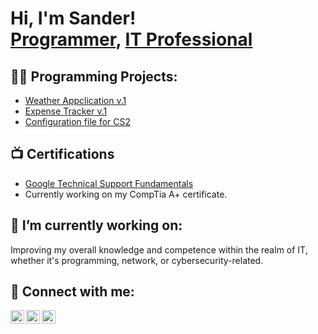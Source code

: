 <h1>Hi, I'm Sander! <br/><a href="https://github.com/sandelu98">Programmer</a>, <a href="https://www.linkedin.com/in/joshmadakor/">IT Professional</a>

<h2>👨‍💻 Programming Projects:</h2>

- [Weather Appclication v.1](https://github.com/sandelu98/weather_app)
- [Expense Tracker v.1](https://github.com/sandelu98/expense_tracker_v1)
- [Configuration file for CS2](https://github.com/sandelu98/cs2config)
<h2>📺 Certifications</h2>

- [Google Technical Support Fundamentals](https://coursera.org/share/5d4b9497d81ba41aa5dbff157653bd12)
- Currently working on my CompTia A+ certificate.
  
<h2> 🔭 I’m currently working on:</h2>
Improving my overall knowledge and competence within the realm of IT, 
whether it's programming, network, or cybersecurity-related.

<h2> 🤳 Connect with me:</h2>

[<img align="left" alt="JoshMadakor | YouTube" width="22px" src="https://cdn.jsdelivr.net/npm/simple-icons@v3/icons/youtube.svg" />][youtube]
[<img align="left" alt="JoshMadakor | LinkedIn" width="22px" src="https://cdn.jsdelivr.net/npm/simple-icons@v3/icons/linkedin.svg" />][linkedin]
[<img align="left" alt="JoshMadakor | Instagram" width="22px" src="https://cdn.jsdelivr.net/npm/simple-icons@v3/icons/instagram.svg" />][instagram]


[youtube]: https://www.youtube.com/c/sandervbraten2577 
[instagram]: https://www.instagram.com/sandervbve/
[linkedin]: https://linkedin.com/in/sander-vartdal-bråten-5406a7255/

<!--
**joshmadakor1/joshmadakor1** is a ✨ _special_ ✨ repository because its `README.md` (this file) appears on your GitHub profile.

Here are some ideas to get you started:

- 🔭 I’m currently working on ...
- 🌱 I’m currently learning ...
- 👯 I’m looking to collaborate on ...
- 🤔 I’m looking for help with ...
- 💬 Ask me about ...
- 📫 How to reach me: ...
- 😄 Pronouns: ...
- ⚡ Fun fact: ...
-->
